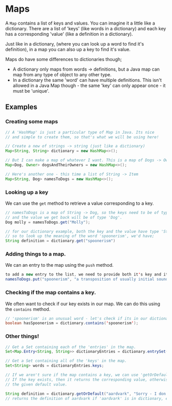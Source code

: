 # Maps

A `Map` contains a list of keys and values. You can imagine it a little like a 
dictionary. There are a list of 'keys' (like words in a dictionary) and each key has 
a corresponding 'value' (like a definition in a dictionary).

Just like in a dictionary, (where you can look up a word to find it's definition), in
a map you can also up a key to find it's value.

Maps do have some differences to dictionaries though;

- A dictionary only maps from words -> definitions, but a Java map can map from any
type of object to any other type.
- In a dictionary the same 'word' can have multiple definitions. This isn't allowed 
in a Java Map though - the same 'key' can only appear once - it must be 'unique'.

## Examples

### Creating some maps
```java
// A 'HashMap' is just a particular type of Map in Java. Its nice
// and simple to create them, so that's what we will be using here!

// Create a new of strings -> string (just like a dictionary)
Map<String, String> dictionary = new HashMap<>();

// But I can make a map of whatever I want. This is a map of Dogs -> Owners
Map<Dog, Owner> dogsAndTheirOwners = new HashMap<>();

// Here's another one - this time a list of String -> Item
Map<String, Dog> namesToDogs = new HashMap<>();
```

### Looking up a key
We can use the `get` method to retrieve a value corresponding to a key.
```java
// namesToDogs is a map of String -> Dog, so the keys need to be of type 'String' 
// and the value we get back will be of type 'Dog'.
Dog molly = namesToDogs.get("Molly");

// for our dictionary example, both the key and the value have type 'String',
// so to look up the meaning of the word 'spoonerism', we'd have;
String definition = dictionary.get("spoonerism")
```

### Adding things to a map.
We can an entry to the map using the `push` method.
```java
to add a new entry to the list, we need to provide both it's key and its value.
namesToDogs.put("spoonerism", "a transposition of usually initial sounds of two or more words (as in tons of soil for sons of toil)");
```

### Checking if the map contains a key.
We often want to check if our key exists in our map. We can do this using the `contains` method.
```java
// 'spoonerism' is an unusual word - let's check if its in our dictionary!
boolean hasSpoonerism = dictionary.contains('spoonerism');
```

### Other things!
```java
// Get a Set containing each of the 'entries' in the map.
Set<Map.Entry<String, String>> dictionaryEntries = dictionary.entrySet();
```

```java
// Get a Set containing all of the 'keys' in the map.
Set<String> words = dictionaryEntries.keys;
```

```java
// If we aren't sure if the map contains a key, we can use 'getOrDefault'.
// If the key exists, then it returns the corresponding value, otherwise it returns 
// the given default value.

String definition = dictionary.getOrDefault("aardvark", "Sorry - I don't know that word.");
// returns the definition of aardvark if 'aardvark' is in dictionary, else "Sorry - I don't know that word." 
```


